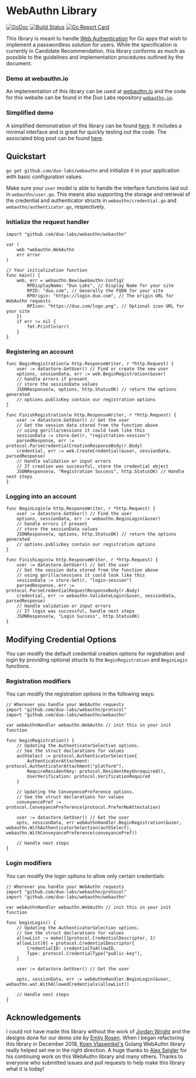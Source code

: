 WebAuthn Library
=============
[![GoDoc](https://godoc.org/github.com/duo-labs/webauthn?status.svg)](https://godoc.org/github.com/duo-labs/webauthn)
[![Build Status](https://travis-ci.org/duo-labs/webauthn.svg?branch=master)](https://travis-ci.org/duo-labs/webauthn)
[![Go Report Card](https://goreportcard.com/badge/github.com/duo-labs/webauthn)](https://goreportcard.com/report/github.com/duo-labs/webauthn)


This library is meant to handle [Web Authentication](https://w3c.github.io/webauthn) for Go apps that wish to implement a passwordless solution for users. While the specification is currently in Candidate Recommendation, this library conforms as much as possible to 
the guidelines and implementation procedures outlined by the document.

### Demo at webauthn.io
An implementation of this library can be used at [webauthn.io](https://webauthn.io) and the code for this website can be found in the Duo Labs repository [`webauthn-io`](https://github.com/duo-labs/webauthn.io).

### Simplified demo
A simplified demonstration of this library can be found [here](https://github.com/hbolimovsky/webauthn-example). It includes a minimal interface and is great for quickly testing out the code. The associated blog post can be found [here]().

Quickstart
----------
`go get github.com/duo-labs/webauthn` and initialize it in your application with basic configuration values. 

Make sure your `user` model is able to handle the interface functions laid out in `webauthn/user.go`. This means also supporting the storage and retrieval of the credential and authenticator structs in `webauthn/credential.go` and `webauthn/authenticator.go`, respectively.

### Initialize the request handler
```golang
import "github.com/duo-labs/webauthn/webauthn"

var (
    web *webauthn.WebAuthn
    err error
)

// Your initialization function
func main() {
    web, err = webauthn.New(&webauthn.Config{
        RPDisplayName: "Duo Labs", // Display Name for your site
        RPID: "duo.com", // Generally the FQDN for your site
        RPOrigin: "https://login.duo.com", // The origin URL for WebAuthn requests
        RPIcon: "https://duo.com/logo.png", // Optional icon URL for your site
    })
    if err != nil {
        fmt.Println(err)
    }
}

```

### Registering an account

```golang
func BeginRegistration(w http.ResponseWriter, r *http.Request) {
    user := datastore.GetUser() // Find or create the new user  
    options, sessionData, err := web.BeginRegistration(&user)
    // handle errors if present
    // store the sessionData values 
    JSONResponse(w, options, http.StatusOK) // return the options generated
    // options.publicKey contain our registration options
}

func FinishRegistration(w http.ResponseWriter, r *http.Request) {
    user := datastore.GetUser() // Get the user  
    // Get the session data stored from the function above
    // using gorilla/sessions it could look like this
    sessionData := store.Get(r, "registration-session")
    parsedResponse, err := protocol.ParseCredentialCreationResponseBody(r.Body)
    credential, err := web.CreateCredential(&user, sessionData, parsedResponse)
    // Handle validation or input errors
    // If creation was successful, store the credential object
    JSONResponse(w, "Registration Success", http.StatusOK) // Handle next steps
}
```

### Logging into an account
```golang
func BeginLogin(w http.ResponseWriter, r *http.Request) {
    user := datastore.GetUser() // Find the user
    options, sessionData, err := webauthn.BeginLogin(&user)
    // handle errors if present
    // store the sessionData values
    JSONResponse(w, options, http.StatusOK) // return the options generated
    // options.publicKey contain our registration options
}

func FinishLogin(w http.ResponseWriter, r *http.Request) {
    user := datastore.GetUser() // Get the user 
    // Get the session data stored from the function above
    // using gorilla/sessions it could look like this
    sessionData := store.Get(r, "login-session")
    parsedResponse, err := protocol.ParseCredentialRequestResponseBody(r.Body)
    credential, err := webauthn.ValidateLogin(&user, sessionData, parsedResponse)
    // Handle validation or input errors
    // If login was successful, handle next steps
    JSONResponse(w, "Login Success", http.StatusOK)
}
```

Modifying Credential Options
----------------------------
You can modify the default credential creation options for registration and login by providing optional structs to the `BeginRegistration` and `BeginLogin` functions. 

### Registration modifiers
You can modify the registration options in the following ways:
```golang
// Wherever you handle your WebAuthn requests
import "github.com/duo-labs/webauthn/protocol"
import "github.com/duo-labs/webauthn/webauthn"

var webAuthnHandler webauthn.WebAuthn // init this in your init function

func beginRegistration() {
    // Updating the AuthenticatorSelection options. 
    // See the struct declarations for values
    authSelect := protocol.AuthenticatorSelection{        
		AuthenticatorAttachment: protocol.AuthenticatorAttachment("platform"),
		RequireResidentKey: protocol.ResidentKeyUnrequired(),
        UserVerification: protocol.VerificationRequired
    }

    // Updating the ConveyencePreference options. 
    // See the struct declarations for values
    conveyencePref := protocol.ConveyancePreference(protocol.PreferNoAttestation)

    user := datastore.GetUser() // Get the user  
    opts, sessionData, err webAuthnHandler.BeginRegistration(&user, webauthn.WithAuthenticatorSelection(authSelect), webauthn.WithConveyancePreference(conveyancePref))

    // Handle next steps
}

```

### Login modifiers
You can modify the login options to allow only certain credentials:
```golang
// Wherever you handle your WebAuthn requests
import "github.com/duo-labs/webauthn/protocol"
import "github.com/duo-labs/webauthn/webauthn"

var webAuthnHandler webauthn.WebAuthn // init this in your init function

func beginLogin() {
    // Updating the AuthenticatorSelection options. 
    // See the struct declarations for values
    allowList := make([]protocol.CredentialDescriptor, 1)
    allowList[0] = protocol.CredentialDescriptor{
        CredentialID: credentialToAllowID,
        Type: protocol.CredentialType("public-key"),
    }

    user := datastore.GetUser() // Get the user  

    opts, sessionData, err := webAuthnHandler.BeginLogin(&user, webauthn.wat.WithAllowedCredentials(allowList))

    // Handle next steps
}

```

Acknowledgements
----------------
I could not have made this library without the work of [Jordan Wright](https://twitter.com/jw_sec) and the designs done for our demo site by [Emily Rosen](http://www.emiroze.design/). When I began refactoring this library in December 2018, [Koen Vlaswinkel's](https://github.com/koesie10) Golang WebAuthn library really helped set me in the right direction. A huge thanks to [Alex Seigler](https://github.com/aseigler) for his continuing work on this WebAuthn library and many others. Thanks to everyone who submitted issues and pull requests to help make this library what it is today!
